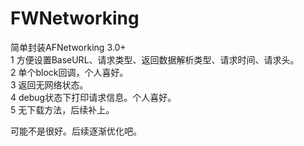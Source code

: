 # FWNetworking
简单封装AFNetworking 3.0+   
1 方便设置BaseURL、请求类型、返回数据解析类型、请求时间、请求头。   
2 单个block回调，个人喜好。   
3 返回无网络状态。   
4 debug状态下打印请求信息。个人喜好。   
5 无下载方法，后续补上。   

可能不是很好。后续逐渐优化吧。   
